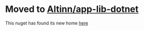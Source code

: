 # Moved to [Altinn/app-lib-dotnet](https://github.com/Altinn/app-lib-dotnet)

This nuget has found its new home [here](https://github.com/Altinn/app-lib-dotnet)